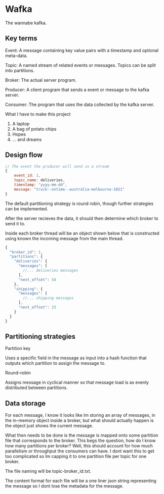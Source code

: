 # Wafka

The wannabe kafka.

## Key terms

Event: A message containing key value pairs with a timestamp and optional meta-data.

Topic: A named stream of related events or messages. Topics can be split into partitions.

Broker: The actual server program.

Producer: A client program that sends a event or message to the kafka server.

Consumer: The program that uses the data collected by the kafka server.

What I have to make this project

1. A laptop
2. A bag of potato chips
3. Hopes
4. ... and dreams

## Design flow

```JavaScript
// The event the producer will send in a stream
{
    event_id: 1,
    topic_name: deliveries,
    timestamp: "yyyy-mm-dd",
    message: "truck--ontime--australia-melbourne-1021" 
}
```

The default partitioning strategy is round robin, though further strategies can be implemented.

After the server recieves the data, it should then determine which broker to send it to.

Inside each broker thread will be an object shown below that is constructed using known the incoming message from the main thread.

```JavaScript
{
  "broker_id": 1,
  "partitions": {
    "deliveries": {
      "messages": [
        //... deliveries messages
      ],
      "next_offset": 54
    },
    "shipping": {
      "messages": [
        //... shipping messages
      ],
      "next_offset": 23
    }
  }
}
```

## Partitioning strategies

Partition key

Uses a specific field in the message as input into a hash function that outputs which partition to assign the message to.

Round-robin

Assigns message in cyclical manner so that message load is as evenly distributed between partitions.

## Data storage

For each message, I know it looks like Im storing an array of messages, in the in-memory object inside a broker, but what should actually happen is the object just shows the current message.

What then needs to be done is the message is mapped onto some partition file that corresponds to the broker. This begs the question, how do I know how many partitions per broker? Well, this should account for how much parallelism or throughput the consumers can have. I dont want this to get too complicated so Im capping it to one partition file per topic for one broker.

The file naming will be topic-broker_id.txt.

The content format for each file will be a one liner json string representing the message so I dont lose the metadata for the message.
